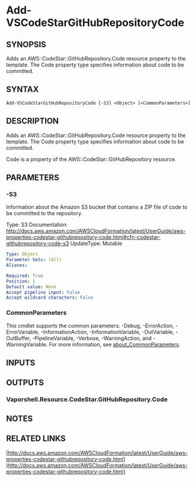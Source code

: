 # Add-VSCodeStarGitHubRepositoryCode

## SYNOPSIS
Adds an AWS::CodeStar::GitHubRepository.Code resource property to the template.
The Code property type specifies information about code to be committed.

## SYNTAX

```
Add-VSCodeStarGitHubRepositoryCode [-S3] <Object> [<CommonParameters>]
```

## DESCRIPTION
Adds an AWS::CodeStar::GitHubRepository.Code resource property to the template.
The Code property type specifies information about code to be committed.

Code is a property of the AWS::CodeStar::GitHubRepository resource.

## PARAMETERS

### -S3
Information about the Amazon S3 bucket that contains a ZIP file of code to be committed to the repository.

Type: S3
Documentation: http://docs.aws.amazon.com/AWSCloudFormation/latest/UserGuide/aws-properties-codestar-githubrepository-code.html#cfn-codestar-githubrepository-code-s3
UpdateType: Mutable

```yaml
Type: Object
Parameter Sets: (All)
Aliases:

Required: True
Position: 1
Default value: None
Accept pipeline input: False
Accept wildcard characters: False
```

### CommonParameters
This cmdlet supports the common parameters: -Debug, -ErrorAction, -ErrorVariable, -InformationAction, -InformationVariable, -OutVariable, -OutBuffer, -PipelineVariable, -Verbose, -WarningAction, and -WarningVariable. For more information, see [about_CommonParameters](http://go.microsoft.com/fwlink/?LinkID=113216).

## INPUTS

## OUTPUTS

### Vaporshell.Resource.CodeStar.GitHubRepository.Code
## NOTES

## RELATED LINKS

[http://docs.aws.amazon.com/AWSCloudFormation/latest/UserGuide/aws-properties-codestar-githubrepository-code.html](http://docs.aws.amazon.com/AWSCloudFormation/latest/UserGuide/aws-properties-codestar-githubrepository-code.html)

